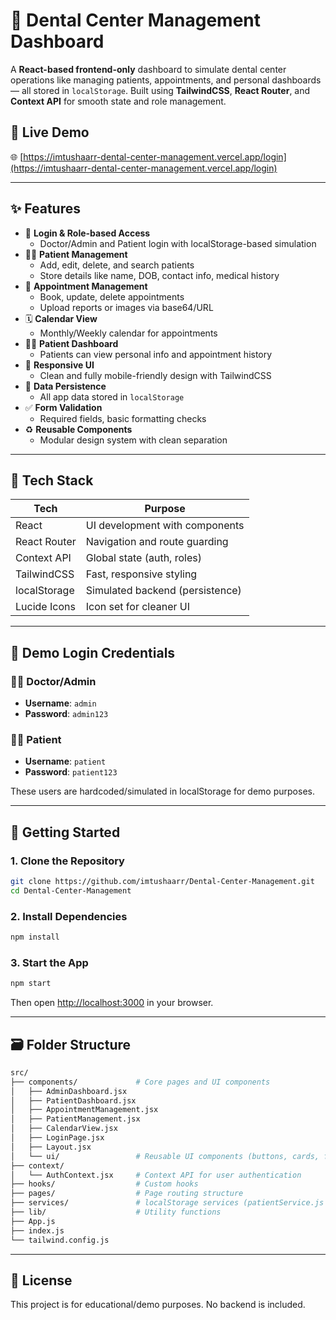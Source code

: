 # 🦷 Dental Center Management Dashboard

A **React-based frontend-only** dashboard to simulate dental center operations like managing patients, appointments, and personal dashboards — all stored in `localStorage`. Built using **TailwindCSS**, **React Router**, and **Context API** for smooth state and role management.

## 🔑 Live Demo
🌐 [https://imtushaarr-dental-center-management.vercel.app/login](https://imtushaarr-dental-center-management.vercel.app/login)

---

## ✨ Features

- 🔐 **Login & Role-based Access**
  - Doctor/Admin and Patient login with localStorage-based simulation
- 👨‍⚕️ **Patient Management**
  - Add, edit, delete, and search patients
  - Store details like name, DOB, contact info, medical history
- 📅 **Appointment Management**
  - Book, update, delete appointments
  - Upload reports or images via base64/URL
- 🗓️ **Calendar View**
  - Monthly/Weekly calendar for appointments
- 🙋‍♂️ **Patient Dashboard**
  - Patients can view personal info and appointment history
- 📱 **Responsive UI**
  - Clean and fully mobile-friendly design with TailwindCSS
- 💾 **Data Persistence**
  - All app data stored in `localStorage`
- ✅ **Form Validation**
  - Required fields, basic formatting checks
- ♻️ **Reusable Components**
  - Modular design system with clean separation

---

## 🧪 Tech Stack

| Tech         | Purpose                          |
|--------------|----------------------------------|
| React        | UI development with components   |
| React Router | Navigation and route guarding    |
| Context API  | Global state (auth, roles)       |
| TailwindCSS  | Fast, responsive styling         |
| localStorage | Simulated backend (persistence)  |
| Lucide Icons | Icon set for cleaner UI          |

---

## 🔐 Demo Login Credentials

### 👨‍⚕️ Doctor/Admin
- **Username**: `admin`
- **Password**: `admin123`

### 👨‍⚕️ Patient
- **Username**: `patient`
- **Password**: `patient123`

These users are hardcoded/simulated in localStorage for demo purposes.

---

## 🚀 Getting Started

### 1. Clone the Repository

```bash
git clone https://github.com/imtushaarr/Dental-Center-Management.git
cd Dental-Center-Management
```

### 2. Install Dependencies

```bash
npm install
```

### 3. Start the App

```bash
npm start
```

Then open [http://localhost:3000](http://localhost:3000) in your browser.

---

## 🗃️ Folder Structure

```bash
src/
├── components/             # Core pages and UI components
│   ├── AdminDashboard.jsx
│   ├── PatientDashboard.jsx
│   ├── AppointmentManagement.jsx
│   ├── PatientManagement.jsx
│   ├── CalendarView.jsx
│   ├── LoginPage.jsx
│   ├── Layout.jsx
│   └── ui/                 # Reusable UI components (buttons, cards, forms, etc.)
├── context/
│   └── AuthContext.jsx     # Context API for user authentication
├── hooks/                  # Custom hooks
├── pages/                  # Page routing structure
├── services/               # localStorage services (patientService.js etc.)
├── lib/                    # Utility functions
├── App.js
├── index.js
└── tailwind.config.js
```

---

## 📄 License

This project is for educational/demo purposes. No backend is included.
